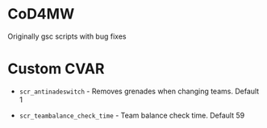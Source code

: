 # CoD4MW

Originally gsc scripts with bug fixes

# Custom CVAR

- ```scr_antinadeswitch``` - Removes grenades when changing teams. Default 1

- ```scr_teambalance_check_time``` - Team balance check time. Default 59 